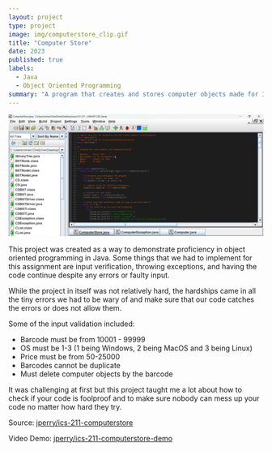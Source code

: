 ```yaml
---
layout: project
type: project
image: img/computerstore_clip.gif
title: "Computer Store"
date: 2023
published: true
labels:
  - Java
  - Object Oriented Programming
summary: "A program that creates and stores computer objects made for ICS 211."
---
```

<img class="img-fluid" src="../img/computerstore project.png">

This project was created as a way to demonstrate proficiency in object oriented programming in Java. Some things that we had to implement for this assignment are input verification, throwing exceptions, and having the code continue despite any errors or faulty input.

While the project in itself was not relatively hard, the hardships came in all the tiny errors we had to be wary of and make sure that our code catches the errors or does not allow them.

Some of the input validation included:
- Barcode must be from 10001 - 99999
- OS must be 1-3 (1 being Windows, 2 being MacOS and 3 being Linux)
- Price must be from 50-25000
- Barcodes cannot be duplicate
- Must delete computer objects by the barcode

It was challenging at first but this project taught me a lot about how to check if your code is foolproof and to make sure nobody can mess up your code no matter how hard they try.

Source: <a href="https://github.com/jperry808/computerstore"><i class="large github icon "></i>jperry/ics-211-computerstore</a>

Video Demo: <a href="https://youtu.be/3tyZNfhP28Q"><i class="large github icon "></i>jperry/ics-211-computerstore-demo</a>
